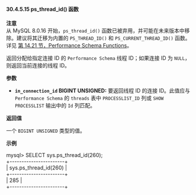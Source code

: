 #### 30.4.5.15 ps_thread_id() 函数

**注意**  
从 MySQL 8.0.16 开始，`ps_thread_id()` 函数已被弃用，并可能在未来版本中移除。建议将其迁移为内置的 `PS_THREAD_ID()` 和 `PS_CURRENT_THREAD_ID()` 函数。详见 [第 14.21 节，Performance Schema Functions](#14.21-performance-schema-functions)。

返回分配给指定连接 ID 的 `Performance Schema` 线程 ID；如果连接 ID 为 `NULL`，则返回当前连接的线程 ID。

**参数**

- **`in_connection_id` BIGINT UNSIGNED:** 要返回线程 ID 的连接 ID。此值应与 `Performance Schema` 的 `threads` 表中 `PROCESSLIST_ID` 列或 `SHOW PROCESSLIST` 输出中的 `Id` 列匹配。

**返回值**

一个 `BIGINT UNSIGNED` 类型的值。

**示例**

mysql> SELECT sys.ps_thread_id(260);  
+-----------------------+  
| sys.ps_thread_id(260) |  
+-----------------------+  
|                   285 |  
+-----------------------+  